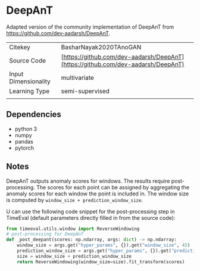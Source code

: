 # DeepAnT

Adapted version of the community implementation of DeepAnT from https://github.com/dev-aadarsh/DeepAnT.

|||
| :--- | :--- |
| Citekey | BasharNayak2020TAnoGAN |
| Source Code | [https://github.com/dev-aadarsh/DeepAnT](https://github.com/dev-aadarsh/DeepAnT) |
| Input Dimensionality | multivariate |
| Learning Type | semi-supervised |
|||

## Dependencies

- python 3
- numpy
- pandas
- pytorch

## Notes

DeepAnT outputs anomaly scores for windows.
The results require post-processing.
The scores for each point can be assigned by aggregating the anomaly scores for each window the point is included in.
The window size is computed by `window_size + prediction_window_size`.

U can use the following code snippet for the post-processing step in TimeEval (default parameters directly filled in from the source code):

<!--BEGIN:timeeval-post-->
```python
from timeeval.utils.window import ReverseWindowing
# post-processing for DeepAnT
def _post_deepant(scores: np.ndarray, args: dict) -> np.ndarray:
    window_size = args.get("hyper_params", {}).get("window_size", 45)
    prediction_window_size = args.get("hyper_params", {}).get("prediction_window_size", 1)
    size = window_size + prediction_window_size
    return ReverseWindowing(window_size=size).fit_transform(scores)
```
<!--END:timeeval-post-->
